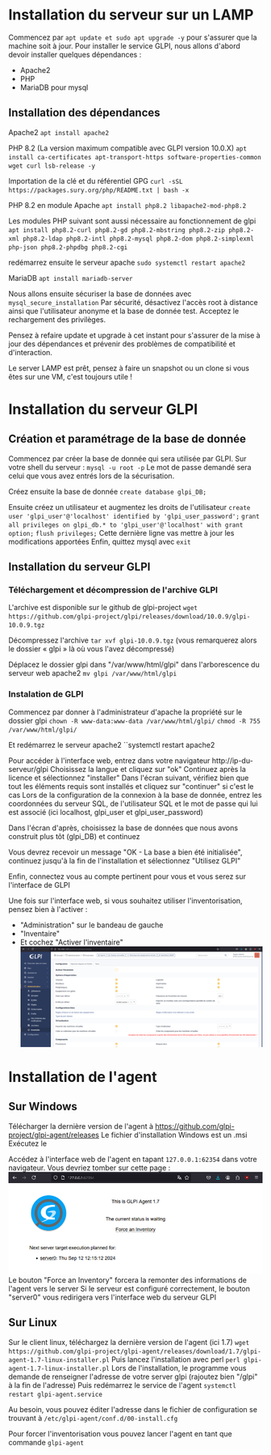 # Installation du serveur sur un LAMP
Commencez par `apt update et sudo apt upgrade -y` pour s'assurer que la machine soit à jour.
Pour installer le service GLPI, nous allons d'abord devoir installer quelques dépendances :
- Apache2
- PHP
- MariaDB pour mysql

## Installation des dépendances
Apache2
`apt install apache2 `

PHP 8.2 (La version maximum compatible avec GLPI version 10.0.X)
`apt install ca-certificates apt-transport-https software-properties-common wget curl lsb-release -y`

Importation de la clé et du référentiel GPG
`curl -sSL https://packages.sury.org/php/README.txt | bash -x`

PHP 8.2 en module Apache
`apt install php8.2 libapache2-mod-php8.2`

Les modules PHP suivant sont aussi nécessaire au fonctionnement de glpi
`apt install php8.2-curl php8.2-gd php8.2-mbstring php8.2-zip php8.2-xml php8.2-ldap php8.2-intl php8.2-mysql php8.2-dom php8.2-simplexml php-json php8.2-phpdbg php8.2-cgi`

redémarrez ensuite le serveur apache
`sudo systemctl restart apache2`

MariaDB
`apt install mariadb-server`

Nous allons ensuite sécuriser la base de données avec
`mysql_secure_installation`
Par sécurité, désactivez l'accès root à distance ainsi que l'utilisateur anonyme et la base de donnée test.
Acceptez le rechargement des privilèges.

Pensez à refaire update et upgrade à cet instant pour s'assurer de la mise à jour des dépendances et prévenir des problèmes de compatibilité et d'interaction.

Le server LAMP est prêt, pensez à faire un snapshot ou un clone si vous êtes sur une VM, c'est toujours utile !
# Installation du serveur GLPI
## Création et paramétrage de la base de donnée
Commencez par créer la base de donnée qui sera utilisée par GLPI. Sur votre shell du serveur :
`mysql -u root -p`
Le mot de passe demandé sera celui que vous avez entrés lors de la sécurisation.

Créez ensuite la base de donnée
`create database glpi_DB;`

Ensuite créez un utilisateur et augmentez les droits de l'utilisateur
`create user 'glpi_user'@'localhost' identified by 'glpi_user_password';`
`grant all privileges on glpi_db.* to 'glpi_user'@'localhost' with grant option;`
`flush privileges;`
Cette dernière ligne vas mettre à jour les modifications apportées
Enfin, quittez mysql avec `exit`
## Installation du serveur GLPI
### Téléchargement et décompression de l'archive GLPI
L'archive est disponible sur le github de glpi-project
`wget https://github.com/glpi-project/glpi/releases/download/10.0.9/glpi-10.0.9.tgz`

Décompressez l'archive
`tar xvf glpi-10.0.9.tgz`
(vous remarquerez alors le dossier « glpi » là où vous l'avez décompressé)

Déplacez le dossier glpi dans "/var/www/html/glpi" dans l'arborescence du serveur web apache2
`mv glpi /var/www/html/glpi`
### Instalation de GLPI
Commencez par donner à l'administrateur d'apache la propriété sur le dossier glpi
`chown -R www-data:www-data /var/www/html/glpi/`
`chmod -R 755 /var/www/html/glpi/`

Et redémarrez le serveur apache2
``systemctl restart apache2

Pour accéder à l'interface web, entrez dans votre navigateur http://ip-du-serveur/glpi
Choisissez la langue et cliquez sur "ok"
Continuez après la licence et sélectionnez "installer"
Dans l'écran suivant, vérifiez bien que tout les éléments requis sont installés et cliquez sur "continuer" si c'est le cas
Lors de la configuration de la connexion à la base de donnée, entrez les coordonnées du serveur SQL, de l'utilisateur SQL et le mot de passe qui lui est associé (ici localhost, glpi_user et glpi_user_password)

Dans l'écran d'après, choisissez la base de données que nous avons construit plus tôt (glpi_DB) et continuez

Vous devrez recevoir un message "OK - La base a bien été initialisée", continuez jusqu'à la fin de l'installation et sélectionnez "Utilisez GLPI"

Enfin, connectez vous au compte pertinent pour vous et vous serez sur l'interface de GLPI

Une fois sur l'interface web, si vous souhaitez utiliser l'inventorisation, pensez bien à l'activer :
- "Administration" sur le bandeau de gauche
- "Inventaire"
- Et cochez "Activer l'inventaire"
![Activation de l'inventaire](https://github.com/GrandPyjaman/GrandPyjaman-stuff/blob/main/Tutorials/GLPI/Activation_inventaire_glpi.png)
# Installation de l'agent
## Sur Windows
Télécharger la dernière version de l'agent à https://github.com/glpi-project/glpi-agent/releases
Le fichier d'installation Windows est un .msi
Exécutez le 

Accédez à l'interface web de l'agent en tapant `127.0.0.1:62354` dans votre navigateur. Vous devriez tomber sur cette page : ![Interface web de glpi-agent](https://github.com/GrandPyjaman/GrandPyjaman-stuff/blob/main/Tutorials/GLPI/gpli-agent_web_interface.png)
Le bouton "Force an Inventory" forcera la remonter des informations de l'agent vers le server
Si le serveur est configuré correctement, le bouton "server0" vous redirigera vers l'interface web du serveur GLPI
## Sur Linux
Sur le client linux, téléchargez la dernière version de l'agent (ici 1.7)
`wget https://github.com/glpi-project/glpi-agent/releases/download/1.7/glpi-agent-1.7-linux-installer.pl`
Puis lancez l'installation avec perl
`perl glpi-agent-1.7-linux-installer.pl`
Lors de l'installation, le programme vous demande de renseigner l'adresse de votre server glpi (rajoutez bien "/glpi" à la fin de l'adresse)
Puis redémarrez le service de l'agent
`systemctl restart glpi-agent.service`

Au besoin, vous pouvez éditer l'adresse dans le fichier de configuration se trouvant à `/etc/glpi-agent/conf.d/00-install.cfg`

Pour forcer l'inventorisation vous pouvez lancer l'agent en tant que commande `glpi-agent`
